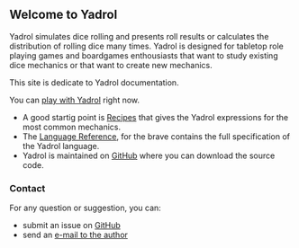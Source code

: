 
## Welcome to Yadrol

Yadrol simulates dice rolling and presents roll results or
calculates the distribution of rolling dice many times.
Yadrol is designed for tabletop role playing games and boardgames
enthousiasts that want to study existing dice mechanics or
that want to create new mechanics.

This site is dedicate to Yadrol documentation.

You can [play with Yadrol](http://localhost:8080/yadrol-web) right now.

* A good startig point is [Recipes](Recipes) that gives the Yadrol expressions for the most common mechanics.
* The [Language Reference](LanguageReference), for the brave contains the full specification of the Yadrol language.
* Yadrol is maintained on [GitHub](http://github.com/phatonin/yadrol) where you can download the source code.


### Contact

For any question or suggestion, you can:

* submit an issue on [GitHub](XXX)
* send an [e-mail to the author](mailto:phatonin@gmail.com)
